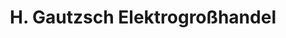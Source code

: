 ---
title: "H. Gautzsch Elektrogroßhandel"
url: /hamm/h-gautzsch-elektrogrosshandel/
shop: Großhandel
---